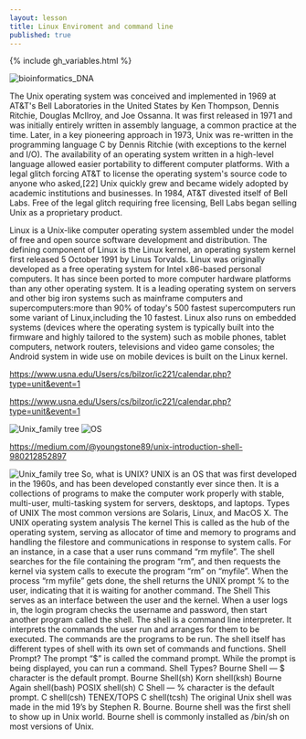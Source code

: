```yaml
---
layout: lesson
title: Linux Enviroment and command line
published: true
---
```


{% include gh_variables.html %}


![bioinformatics_DNA]({{site.baseurl}}/fig/DNA.jpg)

The Unix operating system was conceived and implemented in 1969 at AT&T's Bell Laboratories in the United States by Ken Thompson, Dennis Ritchie, Douglas McIlroy, and Joe Ossanna. It was first released in 1971 and was initially entirely written in assembly language, a common practice at the time. Later, in a key pioneering approach in 1973, Unix was re-written in the programming language C by Dennis Ritchie (with exceptions to the kernel and I/O). The availability of an operating system written in a high-level language allowed easier portability to different computer platforms. With a legal glitch forcing AT&T to license the operating system's source code to anyone who asked,[22] Unix quickly grew and became widely adopted by academic institutions and businesses. In 1984, AT&T divested itself of Bell Labs. Free of the legal glitch requiring free licensing, Bell Labs began selling Unix as a proprietary product.

Linux is a Unix-like computer operating system assembled under the model of free and open source software development and distribution. The defining component of Linux is the Linux kernel, an operating system kernel first released 5 October 1991 by Linus Torvalds. Linux was originally developed as a free operating system for Intel x86-based personal computers. It has since been ported to more computer hardware platforms than any other operating system. It is a leading operating system on servers and other big iron systems such as mainframe computers and supercomputers:more than 90% of today's 500 fastest supercomputers run some variant of Linux,including the 10 fastest. Linux also runs on embedded systems (devices where the operating system is typically built into the firmware and highly tailored to the system) such as mobile phones, tablet computers, network routers, televisions and video game consoles; the Android system in wide use on mobile devices is built on the Linux kernel.



https://www.usna.edu/Users/cs/bilzor/ic221/calendar.php?type=unit&event=1

https://www.usna.edu/Users/cs/bilzor/ic221/calendar.php?type=unit&event=1

![Unix_family tree]({{site.baseurl}}./fig/unix-simple.png)
![OS]({{site.baseurl}}./fig/OS.png)

https://medium.com/@youngstone89/unix-introduction-shell-980212852897

![Unix_family tree]({{site.baseurl}}/https://aerojsoft.files.wordpress.com/2016/02/linus-distribution-family-tree.jpg)
So, what is UNIX?
UNIX is an OS that was first developed in the 1960s, and has been developed constantly ever since then. It is a collections of programs to make the computer work properly with stable, multi-user, multi-tasking system for servers, desktops, and laptops.
Types of UNIX
The most common versions are Solaris, Linux, and MacOS X.
The UNIX operating system analysis
The kernel
This is called as the hub of the operating system, serving as allocator of time and memory to programs and handling the filestore and communications in response to system calls.
For an instance, in a case that a user runs command “rm myfile”. The shell searches for the file containing the program “rm”, and then requests the kernel via system calls to execute the program “rm” on “myfile”. When the process “rm myfile” gets done, the shell returns the UNIX prompt % to the user, indicating that it is waiting for another command.
The Shell
This serves as an interface between the user and the kernel. When a user logs in, the login program checks the username and password, then start another program called the shell. The shell is a command line interpreter. It interprets the commands the user run and arranges for them to be executed. The commands are the programs to be run. The shell itself has different types of shell with its own set of commands and functions.
Shell Prompt?
The prompt “$” is called the command prompt. While the prompt is being displayed, you can run a command.
Shell Types?
Bourne Shell — $ character is the default prompt.
Bourne Shell(sh)
Korn shell(ksh)
Bourne Again shell(bash)
POSIX shell(sh)
C Shell — % character is the default prompt.
C shell(csh)
TENEX/TOPS C shell(tcsh)
The original Unix shell was made in the mid 19’s by Stephen R. Bourne. Bourne shell was the first shell to show up in Unix world. Bourne shell is commonly installed as /bin/sh on most versions of Unix.
